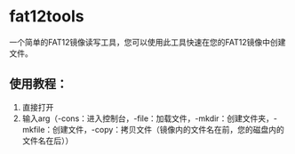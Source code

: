 # fat12tools
一个简单的FAT12镜像读写工具，您可以使用此工具快速在您的FAT12镜像中创建文件。
## 使用教程：
1. 直接打开
2. 输入arg（-cons：进入控制台，-file：加载文件，-mkdir：创建文件夹，-mkfile：创建文件，-copy：拷贝文件（镜像内的文件名在前，您的磁盘内的文件名在后））

